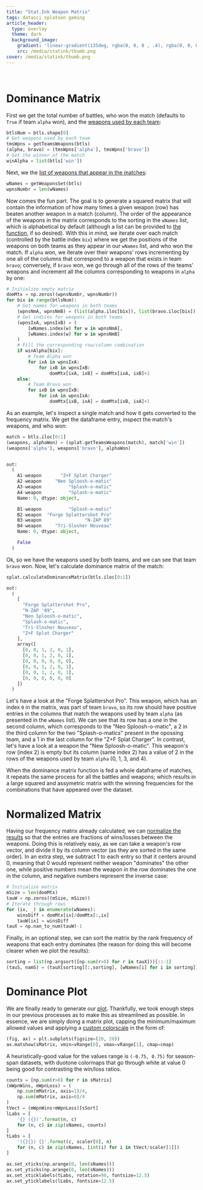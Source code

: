 ```yaml
---
title: "Stat.Ink Weapon Matrix"
tags: datasci splatoon gaming
article_header:
  type: overlay
  theme: dark
  background_image:
    gradient: 'linear-gradient(135deg, rgba(0, 0, 0 , .4), rgba(0, 0, 0, .4))'
    src: /media/statink/thumb.png
cover: /media/statink/thumb.png
---
```


<br>



# Dominance Matrix


First we get the total number of battles, who won the match (defaults to `True` if team `alpha` won), and the [weapons used by each team](https://github.com/Chipdelmal/SplatStats/blob/main/SplatStats/statInkStats.py#L82):

```python
btlsNum = btls.shape[0]
# Get weapons used by each team
tmsWpns = getTeamsWeapons(btls)
(alpha, bravo) = (tmsWpns['alpha'], tmsWpns['bravo'])
# Get the winner of the match
winAlpha = list(btls['win'])
```

Next, we the [list of weapons that appear in the matches](https://github.com/Chipdelmal/SplatStats/blob/main/SplatStats/statInkStats.py#L110):

```python
wNames = getWeaponsSet(btls)
wpnsNumbr = len(wNames)
```

Now comes the fun part. The goal is to generate a squared matrix that will contain the information of how many times a given weapon (row) has beaten another weapon in a match (column). The order of the appearance of the weapons in the matrix corresponds to the sorting in the `wNames` list, which is alphabetical by default (although a list can be provided to [the function](https://github.com/Chipdelmal/SplatStats/blob/main/SplatStats/statInkStats.py#L10), if so desired). With this in mind, we iterate over each match (controlled by the battle index `bix`) where we get the positions of the weapons on both teams as they appear in our `wNames` list, and who won the match. If `alpha` won, we iterate over their weapons' rows incrementing by one all of the columns that correspond to a weapon that exists in team `bravo`; conversely, if `bravo` won, we go through all of the rows of the teams' weapons and increment all the columns corresponding to weapons in `alpha` by one:

```python
# Initialize empty matrix
domMtx = np.zeros((wpnsNumbr, wpnsNumbr))
for bix in range(btlsNum):
    # Get names for weapons in both teams
    (wpnsNmA, wpnsNmB) = (list(alpha.iloc[bix]), list(bravo.iloc[bix]))
    # Get indices for weapons in both teams
    (wpnsIxA, wpnsIxB) = (
        [wNames.index(w) for w in wpnsNmA], 
        [wNames.index(w) for w in wpnsNmB]
    )
    # Fill the corresponding row/column combination
    if winAlpha[bix]:
        # Team Alpha won
        for ixA in wpnsIxA:
            for ixB in wpnsIxB:
                domMtx[ixA, ixB] = domMtx[ixA, ixB]+1
    else:
        # Team Bravo won
        for ixB in wpnsIxB:
            for ixA in wpnsIxA:
                domMtx[ixB, ixA] = domMtx[ixB, ixA]+1
```

As an example, let's inspect a single match and how it gets converted to the frequency matrix. We get the dataframe entry, inspect the match's weapons, and who won:


```python
match = btls.iloc[0:1]
(weapons, alphaWon) = (splat.getTeamsWeapons(match), match['win'])
(weapons['alpha'], weapons['bravo'], alphaWon)


out: 
  (
    A1-weapon       "Z+F Splat Charger"
    A2-weapon     "Neo Sploosh-o-matic"
    A3-weapon          "Splash-o-matic"
    A4-weapon          "Splash-o-matic"
    Name: 0, dtype: object,

    B1-weapon          "Splash-o-matic"
    B2-weapon  "Forge Splattershot Pro"
    B3-weapon                "N-ZAP 89"
    B4-weapon     "Tri-Slosher Nouveau"
    Name: 0, dtype: object,

    False
  )
```

Ok, so we have the weapons used by both teams, and we can see that team `bravo` won. Now, let's calculate dominance matrix of the match:

```python
splat.calculateDominanceMatrix(btls.iloc[0:1])

out: 
  (
    [
      "Forge Splattershot Pro",
      "N-ZAP '89",
      "Neo Sploosh-o-matic",
      "Splash-o-matic",
      "Tri-Slosher Nouveau",
      "Z+F Splat Charger"
    ],
    array([
      [0, 0, 1, 2, 0, 1],
      [0, 0, 1, 2, 0, 1],
      [0, 0, 0, 0, 0, 0],
      [0, 0, 1, 2, 0, 1],
      [0, 0, 1, 2, 0, 1],
      [0, 0, 0, 0, 0, 0]
    ])
  )
```

Let's have a look at the "Forge Splattershot Pro". This weapon, which has an index `0` in the matrix, was part of team `bravo`, so its row should have positive entries in the columns that match the weapons used by team `alpha` (as presented in the `wNames` list). We can see that its row has a one in the second column, which corresponds to the "Neo Sploosh-o-matic", a 2 in the third column for the two "Splash-o-matics" present in the opossing team, and a 1 in the last column for the "Z+F Splat Charger". In contrast, let's have a look at a weapon the "New Sploosh-o-matic". This weapon's row (index 2) is empty but its column (same index 2) has a value of 2 in the rows of the weapons used by team `alpha` (0, 1, 3, and 4).

When the dominance matrix function is fed a whole dataframe of matches, it repeats the same process for all the battles and weapons; which results in a large squared and assymetric matrix with the winning frequencies for the combinations that have appeared over the dataset.

# Normalized Matrix

Having our frequency matrix already calculated, we can [normalize the results](https://github.com/Chipdelmal/SplatStats/blob/main/SplatStats/statInkStats.py#L43) so that the entries are fractions of wins/losses between the weapons. Doing this is relatively easy, as we can take a weapon's row vector, and divide it by its column vector (as they are sorted in the same order). In an extra step, we subtract 1 to each entry so that it centers around 0, meaning that 0 would represent neither weapon "dominates" the other one, while positive numbers mean the weapon in the row dominates the one in the column, and negative numbers represent the inverse case:


```python
# Initialize matrix
mSize = len(domMtx)
tauW = np.zeros((mSize, mSize))
# Iterate through rows
for (ix, _) in enumerate(wNames):
    winsDiff = domMtx[ix]/domMtx[:,ix]
    tauW[ix] = winsDiff
tauX = np.nan_to_num(tauW)-1
```

Finally, in an optional step, we can sort the matrix by the rank frequency of weapons that each entry dominates (the reason for doing this will become clearer when we plot the results):

```python
sorting = list(np.argsort([np.sum(r>0) for r in tauX]))[::-1]
(tauS, namS) = (tauX[sorting][:,sorting], [wNames[i] for i in sorting])
```

# Dominance Plot


We are finally ready to generate our [plot](https://github.com/Chipdelmal/SplatStats/blob/main/SplatStats/statInkPlots.py#L102). Thankfully, we took enough steps in our previous processes as to make this as streamlined as possible. In essence, we are simply doing a matrix plot, capping the minimum/maximum allowed values and applying a [custom colorscale](https://github.com/Chipdelmal/SplatStats/blob/main/SplatStats/colors.py#L226) in the form of:

```python
(fig, ax) = plt.subplots(figsize=(20, 20))
ax.matshow(sMatrix, vmin=vRange[0], vmax=vRange[1], cmap=cmap)
```

A heuristically-good value for the values range is `(-0.75, 0.75)` for season-span datasets, with duotone colormaps that go through white at value 0 being good for contrasting the win/loss ratios.

```python
counts = [np.sum(r>0) for r in sMatrix]
(mWpnWins, mWpnLoss) = (
    np.sum(mMatrix, axis=1)/4, 
    np.sum(mMatrix, axis=0)/4
)
tVect = (mWpnWins+mWpnLoss)[sSort]
lLabs = [
    '{} ({})'.format(n, c) 
    for (n, c) in zip(sNames, counts)
]
tLabs = [
    '({}{}) {}'.format(c, scaler[0], n)
    for (n, c) in zip(sNames, [int(i) for i in tVect/scaler[1]])
]

ax.set_xticks(np.arange(0, len(sNames)))
ax.set_yticks(np.arange(0, len(sNames)))
ax.set_xticklabels(tLabs, rotation=90, fontsize=12.5)
ax.set_yticklabels(lLabs, fontsize=12.5)
```